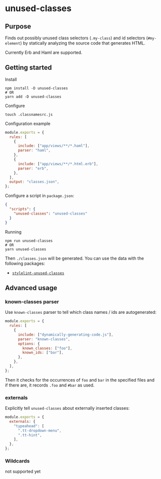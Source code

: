 # unused-classes

## Purpose

Finds out possibly unused class selectors (`.my-class`) and id selectors (`#my-element`) by statically analyzing the source code that generates HTML.

Currently Erb and Haml are supported.

## Getting started

Install

```
npm install -D unused-classes
# OR
yarn add -D unused-classes
```

Configure

```
touch .classnamesrc.js
```

Configuration example

```javascript
module.exports = {
  rules: [
    {
      include: ["app/views/**/*.haml"],
      parser: "haml",
    },
    {
      include: ["app/views/**/*.html.erb"],
      parser: "erb",
    },
  ],
  output: "classes.json",
};
```

Configure a script in `package.json`:

```json
{
  "scripts": {
    "unused-classes": "unused-classes"
  }
}
```

Running

```
npm run unused-classes
# OR
yarn unused-classes
```

Then `./classes.json` will be generated. You can use the data with the following packages:

- [`stylelint-unused-classes`](https://npmjs.com/package/stylelint-unused-classes)

## Advanced usage

### known-classes parser

Use `known-classes` parser to tell which class names / ids are autogenerated:

```javascript
module.exports = {
  rules: [
    {
      include: ["dynamically-generating-code.js"],
      parser: "known-classes",
      options: {
        known_classes: ["foo"],
        known_ids: ["bar"],
      },
    },
  ],
};
```

Then it checks for the occurrences of `foo` and `bar` in the specified files and if there are,
it records `.foo` and `#bar` as used.

### externals

Explicitly tell `unused-classes` about externally inserted classes:

```javascript
module.exports = {
  externals: {
    "typeahead": [
      ".tt-dropdown-menu",
      ".tt-hint",
    ],
  },
};
```

### Wildcards

not supported yet
